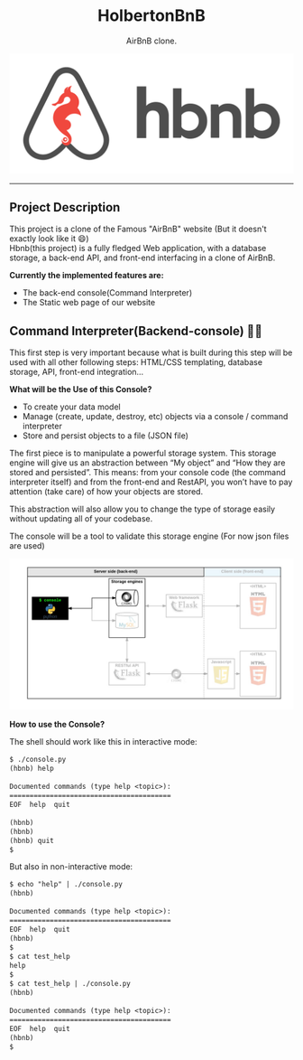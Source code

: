<h1 align="center">HolbertonBnB</h1>
<p align="center">AirBnB clone.</p>

<p align="center">
	<img src="./misc_stuff/hbnb.png" alt="HolbertonBnB logo">
</p>

---

## Project Description

This project is a clone of the Famous "AirBnB" website (But it doesn't exactly look like it :smile:)<br>
Hbnb(this project) is a fully fledged Web application, with a database storage, a back-end API, and front-end interfacing in a clone of AirBnB.

**Currently the implemented features are:**
- The back-end console(Command Interpreter)
- The Static web page of our website

## Command Interpreter(Backend-console) :man_technologist:

This first step is very important because what is built during this step will be used with all other
following steps: HTML/CSS templating, database storage, API, front-end integration…

**What will be the Use of this Console?**

- To create your data model
- Manage (create, update, destroy, etc) objects via a console / command interpreter
- Store and persist objects to a file (JSON file)

The first piece is to manipulate a powerful storage system. This storage engine will give us an abstraction between “My object” and “How they are stored and persisted”. This means: from your console code (the command interpreter itself) and from the front-end and RestAPI, you won’t have to pay attention (take care) of how your objects are stored.

This abstraction will also allow you to change the type of storage easily without updating all of your codebase.

The console will be a tool to validate this storage engine (For now json files are used)

<p align="center">
    <img src="./misc_stuff/console.png" alt="Console_storage link">
</p>

**How to use the Console?**

The shell should work like this in interactive mode:

```
$ ./console.py
(hbnb) help

Documented commands (type help <topic>):
========================================
EOF  help  quit

(hbnb) 
(hbnb) 
(hbnb) quit
$
```

But also in non-interactive mode:

```
$ echo "help" | ./console.py
(hbnb)

Documented commands (type help <topic>):
========================================
EOF  help  quit
(hbnb)
$
$ cat test_help
help
$
$ cat test_help | ./console.py
(hbnb)

Documented commands (type help <topic>):
========================================
EOF  help  quit
(hbnb)
$
```

